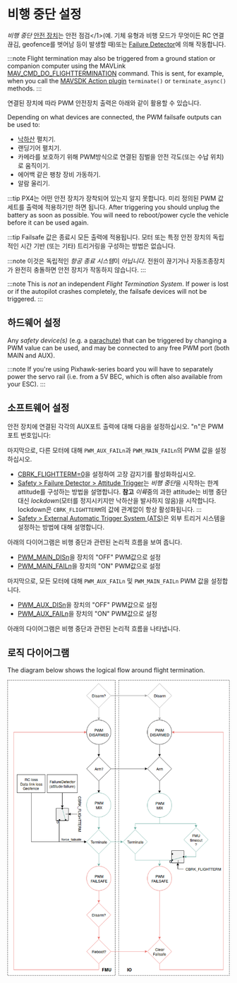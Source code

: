# 비행 중단 설정

*비행 중단* [안전 장치](../config/safety.md#failsafe_actions)는 안전 점검</1>(예. 기체 유형과 비행 모드가 무엇이든 RC 연결 끊김, geofence를 벗어남 등이 발생할 때)또는 [Failure Detector](../config/safety.md#failure_detector)에 의해 작동합니다.</p> 

:::note
Flight termination may also be triggered from a ground station or companion computer using the MAVLink [MAV_CMD_DO_FLIGHTTERMINATION](https://mavlink.io/en/messages/common.html#MAV_CMD_DO_FLIGHTTERMINATION) command. This is sent, for example, when you call the [MAVSDK Action plugin](https://mavsdk.mavlink.io/main/en/cpp/api_reference/classmavsdk_1_1_action.html#classmavsdk_1_1_action_1a47536c4a4bc8367ccd30a92eb09781c5) `terminate()` or `terminate_async()` methods.
:::

연결된 장치에 따라 PWM 안전장치 출력은 아래와 같이 활용할 수 있습니다.

Depending on what devices are connected, the PWM failsafe outputs can be used to:

- [낙하산](../peripherals/parachute.md) 펼치기.
- 랜딩기어 펼치기.
- 카메라를 보호하기 위해 PWM방식으로 연결된 짐벌을 안전 각도(또는 수납 위치) 로 움직이기.
- 에어백 같은 팽창 장비 가동하기.
- 알람 울리기.

:::tip PX4는 어떤 안전 장치가 장착되어 있는지 알지 못합니다. 미리 정의된 PWM 값 세트를 출력에 적용하기만 하면 됩니다. After triggering you should unplug the battery as soon as possible. You will need to reboot/power cycle the vehicle before it can be used again.

:::tip
Failsafe 값은 종료시 모든 출력에 적용됩니다. 모터 또는 특정 안전 장치의 독립적인 시간 기반 (또는 기타) 트리거링을 구성하는 방법은 없습니다.

:::note
이것은 독립적인 *항공 종료 시스템*이 *아닙니다*. 전원이 끊기거나 자동조종장치가 완전히 충돌하면 안전 장치가 작동하지 않습니다.
:::

:::note
This is *not* an independent *Flight Termination System*. If power is lost or if the autopilot crashes completely, the failsafe devices will not be triggered.
:::

## 하드웨어 설정

Any *safety device(s)* (e.g. a [parachute](../peripherals/parachute.md)) that can be triggered by changing a PWM value can be used, and may be connected to any free PWM port (both MAIN and AUX).

:::note
If you're using Pixhawk-series board you will have to separately power the servo rail (i.e. from a 5V BEC, which is often also available from your ESC).
:::

## 소프트웨어 설정

안전 장치에 연결된 각각의 AUX포트 출력에 대해 다음을 설정하십시오. "n"은 PWM 포트 번호입니다:

마지막으로, 다른 모터에 대해 `PWM_AUX_FAILn`과 `PWM_MAIN_FAILn`의 PWM 값을 설정하십시오.

- [CBRK_FLIGHTTERM=0](../advanced_config/parameter_reference.md#CBRK_FLIGHTTERM)을 설정하여 고장 감지기를 활성화하십시오.
- [Safety > Failure Detector > Attitude Trigger](../config/safety.md#attitude_trigger)는 *비행 중단*을 시작하는 한계 attitude를 구성하는 방법을 설명합니다. **참고** *이륙*중의 과한 attitude는 비행 중단 대신 *lockdown*(모터를 정지시키지만 낙하산을 발사하지 않음)을 시작합니다. lockdown은 `CBRK_FLIGHTTERM`의 값에 관계없이 항상 활성화됩니다.
:::
- [Safety > External Automatic Trigger System (ATS)](../config/safety.md#external_ats)은 외부 트리거 시스템을 설정하는 방법에 대해 설명합니다.

아래의 다이어그램은 비행 중단과 관련된 논리적 흐름을 보여 줍니다.

- [PWM_MAIN_DISn](../advanced_config/parameter_reference.md#PWM_MAIN_DIS1)을 장치의 "OFF" PWM값으로 설정
- [PWM_MAIN_FAILn](../advanced_config/parameter_reference.md#PWM_MAIN_FAIL1)을 장치의 "ON" PWM값으로 설정

마지막으로, 모든 모터에 대해 `PWM_AUX_FAILn` 및 `PWM_MAIN_FAILn` PWM 값을 설정합니다.

- [PWM_AUX_DISn](../advanced_config/parameter_reference.md#PWM_AUX_DIS1)을 장치의 "OFF" PWM값으로 설정
- [PWM_AUX_FAILn](../advanced_config/parameter_reference.md#PWM_AUX_FAIL1)을 장치의 "ON" PWM값으로 설정

아래의 다이어그램은 비행 중단과 관련된 논리적 흐름을 나타냅니다.

## 로직 다이어그램

The diagram below shows the logical flow around flight termination.

![Logic diagram](../../assets/config/flight_termination_logic_diagram.png)